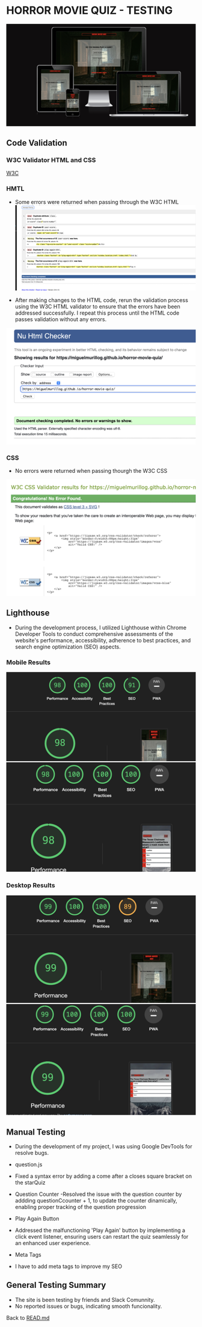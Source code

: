 # HORROR MOVIE QUIZ - TESTING 

![Screenshot from amiresponsivedesign](docs/im-responsive.png)

## Code Validation


### W3C Validator HTML and CSS

[W3C](https://validator.w3.org) 

### HMTL
- Some errors were returned when passing through the W3C HTML
![Screenshot from W3C Validator HMTL](docs/html-errors.png)

- After making changes to the HTML code, rerun the validation process using the W3C HTML validator to ensure that the errors have been addressed successfully. I repeat this process until the HTML code passes validation without any errors.

![Screenshot from W3C Validator HMTL](docs/no-errors-html.png)


### CSS

- No errors were returned when passing thourgh the W3C CSS

![Screenshot from W3C Validator HMTL](docs/no-error-css.png)


## Lighthouse

- During the development process, I utilized Lighthouse within Chrome Developer Tools to conduct comprehensive assessments of the website's performance, accessibility, adherence to best practices, and search engine optimization (SEO) aspects.

### Mobile Results

![Screenshot Lighthouse main page](docs/lighthouse-mobile.png)
![Screenshot Lighthouse quiz page](docs/lighthouse-mobile-quiz.png)

### Desktop Results

![Screenshot Lighthouse main page](docs/ligthouse-desktop.png)
![Screenshot Lighthouse quiz page](docs/lighthouse-desktop-quiz.png)


## Manual Testing 

- During the development of my project, I was using Google DevTools for resolve bugs.

- question.js
- Fixed a syntax error by adding a come after a closes square bracket on the starQuiz

- Question Counter
-Resolved the issue with the question counter by addding questionCcounter + 1, to update the counter
dinamically, enabling proper tracking of the question progression

- Play Again Button
- Addressed the malfunctioning 'Play Again' button by implementing a click event listener, ensuring users can restart the quiz seamlessly for an enhanced user experience.

- Meta Tags
- I have to add meta tags to improve my SEO

## General Testing Summary

- The site is been testing by friends and Slack Comunnity.
- No reported issues or bugs, indicating smooth funcionality.


Back to [READ.md](README.md)
